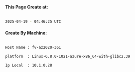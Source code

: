
   
#### This Page Create at:

```bash

2025-04-19 - 04:46:25 UTC

```

#### Create By Machine:

```bash

Host Name : fv-az2020-361

platform  : Linux-6.8.0-1021-azure-x86_64-with-glibc2.39

Ip Local  : 10.1.0.28

```

